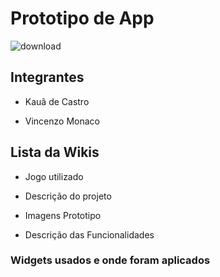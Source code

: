 # Prototipo de App

 ![download](https://github.com/VincenMonaco/PrototipoDoApp/assets/129300311/5ef8ae04-623e-4894-adcb-fcbe4655efba) 

## Integrantes

* Kauã de Castro
+ Vincenzo Monaco

## Lista da Wikis

* Jogo utilizado

* Descrição do projeto

* Imagens Prototipo

* Descrição das Funcionalidades

### Widgets usados e onde foram aplicados
